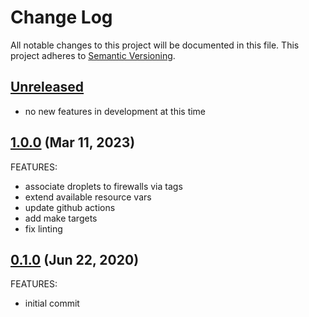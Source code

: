 # Change Log
All notable changes to this project will be documented in this file.
This project adheres to [Semantic Versioning](http://semver.org/).

## [Unreleased](unreleased)

- no new features in development at this time

## [1.0.0](https://gitlab.hrt.io/Infrastructure/terraform-aws-athena/compare/0.1.0...1.0.0) (Mar 11, 2023)

FEATURES:

- associate droplets to firewalls via tags
- extend available resource vars
- update github actions
- add make targets
- fix linting

## [0.1.0](https://gitlab.hrt.io/Infrastructure/terraform-aws-athena/compare/0.1.0...0.1.0) (Jun 22, 2020)

FEATURES:

- initial commit
